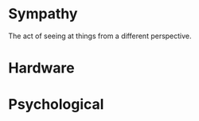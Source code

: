 # Sympathy

The act of seeing at things from a different perspective.



# Hardware


# Psychological
